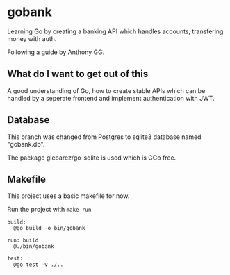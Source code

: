 # gobank
Learning Go by creating a banking API which handles accounts, transfering money with auth.

Following a guide by Anthony GG.

## What do I want to get out of this
A good understanding of Go, how to create stable APIs which can be handled by a seperate frontend and implement authentication with JWT.

## Database
This branch was changed from Postgres to sqlite3 database named "gobank.db".

The package glebarez/go-sqlite is used which is CGo free.

## Makefile
This project uses a basic makefile for now.

Run the project with `make run`

```
build:
  @go build -o bin/gobank

run: build
  @./bin/gobank

test:
  @go test -v ./..
```
